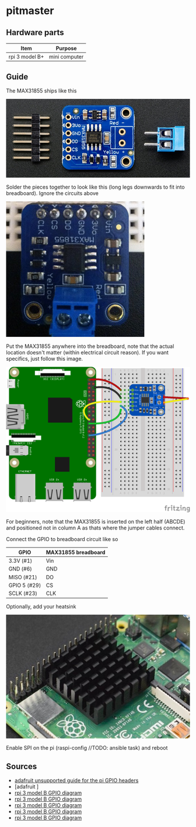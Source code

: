 # pitmaster

## Hardware parts

| Item           | Purpose       |
| -------------- | ------------- |
| rpi 3 model B+ | mini computer |

## Guide

The MAX31855 ships like this

![img](docs/max31855-shipped.PNG)

Solder the pieces together to look like this (long legs downwards to fit into breadboard). Ignore the circuits above

![img](docs/max31855-soldered.PNG)

Put the MAX31855 anywhere into the breadboard, note that the actual location doesn't matter (within electrical circuit reason). If you want specifics, just follow this image.

![img](docs/target-circuit.png)

For beginners, note that the MAX31855 is inserted on the left half (ABCDE) and positioned not in column A as thats where the jumper cables connect.

Connect the GPIO to breadboard circuit like so

| GPIO         | MAX31855 breadboard |
| ------------ | ------------------- |
| 3.3V (#1)    | Vin                 |
| GND (#6)     | GND                 |
| MISO (#21)   | DO                  |
| GPIO 5 (#29) | CS                  |
| SCLK (#23)   | CLK                 |

Optionally, add your heatsink

![img](docs/heatsink.jpg)

Enable SPI on the pi (raspi-config //TODO: ansible task) and reboot

## Sources

- [adafruit unsupported guide for the pi GPIO headers](https://learn.adafruit.com/max31855-thermocouple-python-library/hardware)
- [adafruit ]
- [rpi 3 model B GPIO diagram](https://www.etechnophiles.com/raspberry-pi-3-b-pinout-with-gpio-functions-schematic-and-specs-in-detail/)
- [rpi 3 model B GPIO diagram](https://www.etechnophiles.com/wp-content/uploads/2020/12/HD-pinout-of-R-Pi-3-Model-B-GPIO-scaled.jpg)
- [rpi 3 model B GPIO diagram](https://pi4j.com/1.4/pins/rpi-3b.html)
- [rpi 3 model B GPIO diagram](https://pi4j.com/1.2/pins/model-3b-rev1.html)
- [rpi 3 model B GPIO diagram](https://community.element14.com/products/raspberry-pi/m/files/17428)
